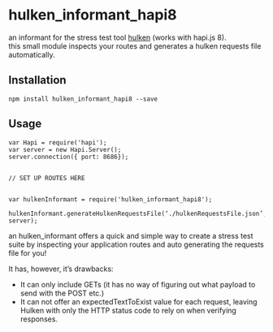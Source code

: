 hulken_informant_hapi8
=========================

an informant for the stress test tool [hulken](https://github.com/hellgrenj/hulken) (works with hapi.js 8).  
this small module inspects your routes and generates a hulken requests file automatically.

## Installation

`npm install hulken_informant_hapi8 --save`
## Usage

```
var Hapi = require('hapi');
var server = new Hapi.Server();
server.connection({ port: 8686});


// SET UP ROUTES HERE


var hulkenInformant = require('hulken_informant_hapi8');
 hulkenInformant.generateHulkenRequestsFile(‘./hulkenRequestsFile.json’, server);
```
an hulken_informant offers a quick and simple way to create a stress test suite by inspecting your application routes and auto generating the requests file for you!

It has, however, it’s drawbacks:
* It can only include GETs (it has no way of figuring out what payload to send with the POST etc.)
* It can not offer an expectedTextToExist value for each request, leaving Hulken with only the HTTP status code to rely on when verifying responses.

